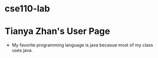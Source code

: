 # cse110-lab
# Tianya Zhan's User Page

- My favorite programming language is java becasue most of my class uses java.